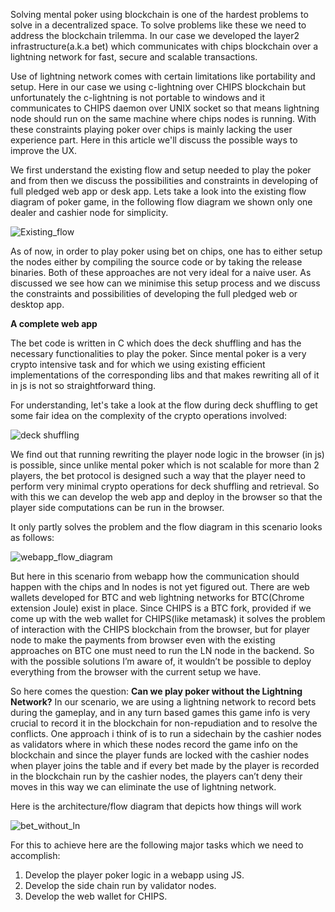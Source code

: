 Solving mental poker using blockchain is one of the hardest problems to solve in a decentralized space. To solve problems like these we need to address the blockchain trilemma. In our case we developed the layer2 infrastructure(a.k.a bet) which communicates with chips blockchain over a lightning network for fast, secure and scalable transactions. 

Use of lightning network comes with certain limitations like portability and setup. Here in our case we using c-lightning over CHIPS blockchain but unfortunately the c-lightning is not portable to windows and it communicates to CHIPS daemon over UNIX socket so that means lightning node should run on the same machine where chips nodes is running. With these constraints playing poker over chips is mainly lacking the user experience part. Here in this article we'll discuss the possible ways to improve the UX. 

We first understand the existing flow and setup needed to play the poker and from then we discuss the possibilities and constraints in developing of full pledged web app or desk app. Lets take a look into the existing flow diagram of poker game, in the following flow diagram we shown only one dealer and cashier node for simplicity.

![Existing_flow](https://user-images.githubusercontent.com/8114482/158165776-bec9c813-23ee-4e81-8e64-29d49750e320.png)

As of now, in order to play poker using bet on chips, one has to either setup the nodes either by compiling the source code or by taking the release binaries. Both of these approaches are not very ideal for a naive user. As discussed we see how can we minimise this setup process and we discuss the constraints and possibilities of developing the full pledged web or desktop app.

**A complete web app**

The bet code is written in C which does the deck shuffling and has the necessary functionalities to play the poker. Since mental poker is a very crypto intensive task and for which we using existing efficient implementations of the corresponding libs and that makes rewriting all of it in js is not so straightforward thing. 

For understanding, let's take a look at the flow during deck shuffling to get some fair idea on the complexity of the crypto operations involved:

![deck shuffling](https://user-images.githubusercontent.com/8114482/158166277-a0b107f1-90c4-4f74-a38c-7971ce93e46f.png)

We find out that running rewriting the player node logic in the browser (in js) is possible,  since unlike mental poker which is not scalable for more than 2 players, the bet protocol is designed such a way that the player need to perform very minimal crypto operations for deck shuffling and retrieval.  So with this we can develop the web app and deploy in the browser so that the player side computations can be run in the browser. 

It only partly solves the problem and the flow diagram in this scenario looks as follows:

![webapp_flow_diagram](https://user-images.githubusercontent.com/8114482/158166654-86adbeae-e5b3-4d62-a6fc-4d4b7bc8cb81.png)

But here in this scenario from webapp how the communication should happen with the chips and ln nodes is not yet figured out. There are web wallets developed for BTC and web lightning networks for BTC(Chrome extension Joule) exist in place. Since CHIPS is a BTC fork, provided if we come up with the web wallet for CHIPS(like metamask) it solves the problem of interaction with the CHIPS blockchain from the browser, but for player node to make the payments from browser even with the existing approaches on BTC one must need to run the LN node in the backend. So with the possible solutions I’m aware of, it wouldn’t be possible to deploy everything from the browser with the current setup we have.

So here comes the question: **Can we play poker without the Lightning Network?**
In our scenario, we are using a lightning network to record bets during the gameplay, and in any turn based games this game info is very crucial to record it in the blockchain for non-repudiation and to resolve the conflicts. One approach i think of is to run a sidechain by the cashier nodes as validators where in which these nodes record the game info on the blockchain and since the player funds are locked with the cashier nodes when player joins the table and if every bet made by the player is recorded in the blockchain run by the cashier nodes, the players can’t deny their moves in this way we can eliminate the use of lightning network. 

Here is the architecture/flow diagram that depicts how things will work

![bet_without_ln](https://user-images.githubusercontent.com/8114482/158166995-7f5f72a5-6e86-432d-8405-5643a387b53f.png)

For this to achieve here are the following major tasks which we need to accomplish:
1. Develop the player poker logic in a webapp using JS.
2. Develop the side chain run by validator nodes.
3. Develop the web wallet for CHIPS.


